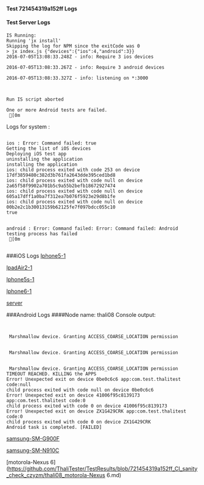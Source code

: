 #### Test 721454319a152ff Logs

#### Test Server Logs
```
IS Running:
Running 'jx install'
Skipping the log for NPM since the exitCode was 0
> jx index.js {"devices":{"ios":4,"android":3}}
2016-07-05T13:08:33.248Z - info: Require 3 ios devices

2016-07-05T13:08:33.267Z - info: Require 3 android devices

2016-07-05T13:08:33.327Z - info: listening on *:3000


 
Run IS script aborted
 
One or more Android tests are failed.
 [0m

```


Logs for system : 
```

ios : Error: Command failed: true
Getting the list of iOS devices 
Deploying iOS test app 
uninstalling the application 
installing the application 
ios: child process exited with code 253 on device 17df3859480c382d3b761fa2643dde395ced1bd8 
ios: child process exited with code null on device 2a65f58f9902a701b5c9a55b2befb18672927474 
ios: child process exited with code null on device 605a17dff1a0ba7f312ea7b076f5923e29d8b1fe 
ios: child process exited with code null on device 00b2e2c1b30013159b62125fe7f097bdcc055c10 
true


android : Error: Command failed: Error: Command failed: Android testing process has failed
 [0m


```
###iOS Logs
[Iphone5-1](https://github.com/ThaliTester/TestResults/blob/721454319a152ff_CI_sanity_check_czyzm/iOS_Iphone5-1.md)

[IpadAir2-1](https://github.com/ThaliTester/TestResults/blob/721454319a152ff_CI_sanity_check_czyzm/iOS_IpadAir2-1.md)

[Iphone5s-1](https://github.com/ThaliTester/TestResults/blob/721454319a152ff_CI_sanity_check_czyzm/iOS_Iphone5s-1.md)

[Iphone6-1](https://github.com/ThaliTester/TestResults/blob/721454319a152ff_CI_sanity_check_czyzm/iOS_Iphone6-1.md)

[server](https://github.com/ThaliTester/TestResults/blob/721454319a152ff_CI_sanity_check_czyzm/iOS_server.md)


###Android Logs
####Node name: thali08
Console output:
```


 Marshmallow device. Granting ACCESS_COARSE_LOCATION permission


 Marshmallow device. Granting ACCESS_COARSE_LOCATION permission


 Marshmallow device. Granting ACCESS_COARSE_LOCATION permission
TIMEOUT REACHED. KILLING the APPS
Error! Unexpected exit on device 0be0c6c6 app:com.test.thalitest code:null 
child process exited with code null on device 0be0c6c6 
Error! Unexpected exit on device 41006f95c8139173 app:com.test.thalitest code:0 
child process exited with code 0 on device 41006f95c8139173 
Error! Unexpected exit on device ZX1G429CRK app:com.test.thalitest code:0 
child process exited with code 0 on device ZX1G429CRK 
Android task is completed. [FAILED]
```
[samsung-SM-G900F](https://github.com/ThaliTester/TestResults/blob/721454319a152ff_CI_sanity_check_czyzm/thali08_samsung-SM-G900F.md)

[samsung-SM-N910C](https://github.com/ThaliTester/TestResults/blob/721454319a152ff_CI_sanity_check_czyzm/thali08_samsung-SM-N910C.md)

[motorola-Nexus 6](https://github.com/ThaliTester/TestResults/blob/721454319a152ff_CI_sanity_check_czyzm/thali08_motorola-Nexus 6.md)




